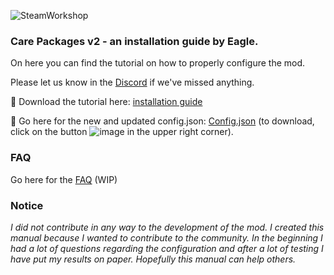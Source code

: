 ![SteamWorkshop](https://steamuserimages-a.akamaihd.net/ugc/1834652524924230581/23F98A782514328954E1128DF6658D6218950A9F/?imw=637&imh=358&ima=fit&impolicy=Letterbox&imcolor=%23000000&letterbox=true)
### Care Packages v2 - an installation guide by Eagle.

On here you can find the tutorial on how to properly configure the mod. 

Please let us know in the [Discord](https://discord.gg/hKeDPcwCGx) if we've missed anything.

:small_blue_diamond: Download the tutorial here: [installation guide](https://tinyurl.com/hvxzujj6)

:small_blue_diamond: Go here for the new and updated config.json: [Config.json](https://github.com/Eaglescabin/Care_Packages/blob/main/config.json) (to download, click on the button ![image](https://i.imgur.com/qmftEae.jpeg) in the upper right corner).


### FAQ

Go here for the [FAQ](https://github.com/Eaglescabin/Care_Packages/wiki) (WIP)



### Notice
_I did not contribute in any way to the development of the mod. I created this manual because I wanted to contribute to the community. In the beginning I had a lot of questions regarding the configuration and after a lot of testing I have put my results on paper. Hopefully this manual can help others._
